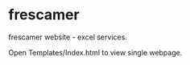 # frescamer
frescamer website - excel services.


Open Templates/Index.html to view single webpage.
